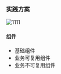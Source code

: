 ### 实践方案 

![1111](https://pic2.zhimg.com/v2-5ae37a6852af6bc4868073a00a411781_b.png)


#### 组件

* 基础组件
* 业务可复用组件
* 业务不可复用组件